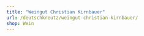 ```yaml
---
title: "Weingut Christian Kirnbauer"
url: /deutschkreutz/weingut-christian-kirnbauer/
shop: Wein
---
```

